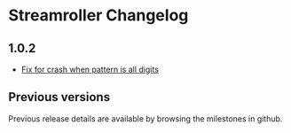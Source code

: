 # Streamroller Changelog

## 1.0.2
  * [Fix for crash when pattern is all digits](https://github.com/log4js-node/streamroller/pull/33)

## Previous versions

Previous release details are available by browsing the milestones in github.
